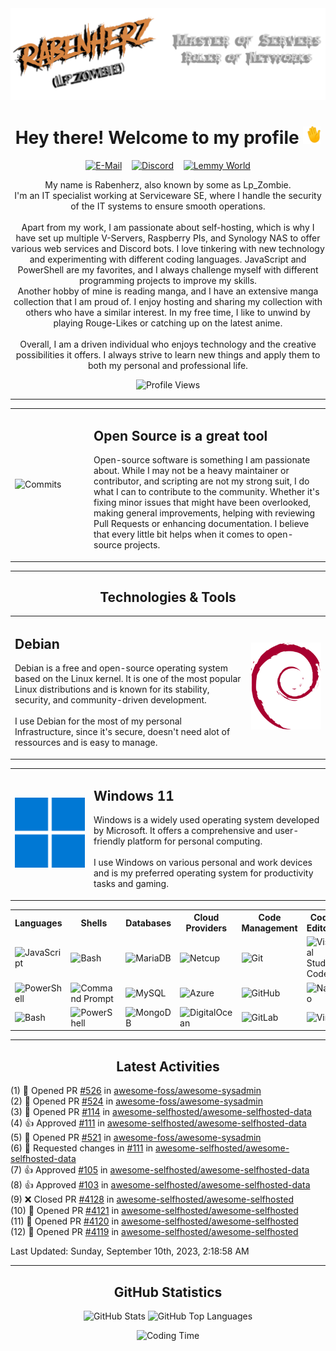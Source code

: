 <img src="./assets/HeaderTransparent.png" alt="Waving Hand">
<br>
<h1 align="center">Hey there! Welcome to my profile <img src="./assets/waving.gif" alt="Waving Hand" width="28" height="28"></h1>

<p align="center">
    <a href="mailto:rabenherz@theravenhub.com" target="_blank"><img alt="E-Mail" src="https://img.shields.io/badge/Mail-informational?style=for-the-badge&logo=gmail&logoColor=white&color=EA4335"></a>
    ‎ ‎ ‎
    <a href="https://discord.gg/ySk5eYrrjG" target="_blank"><img alt="Discord" src="https://img.shields.io/badge/Discord-informational?style=for-the-badge&logo=discord&logoColor=white&color=7289da"></a>
    ‎ ‎ ‎
    <a href="https://lemmy.world/u/Rabenherz112" target="_blank"><img alt="Lemmy World" src="https://img.shields.io/badge/Lemmy-informational?style=for-the-badge&logo=lemmy&logoColor=white&color=8b8b8b"></a>
</p>
<p align="center">
    My name is Rabenherz, also known by some as Lp_Zombie.<br>I'm an IT specialist working at Serviceware SE, where I handle the security of the IT systems to ensure smooth operations.
    <br><br>
    Apart from my work, I am passionate about self-hosting, which is why I have set up multiple V-Servers, Raspberry PIs, and Synology NAS to offer various web services and Discord bots. I love tinkering with new technology and experimenting with different coding languages. JavaScript and PowerShell are my favorites, and I always challenge myself with different programming projects to improve my skills.
    <br>
    Another hobby of mine is reading manga, and I have an extensive manga collection that I am proud of. I enjoy hosting and sharing my collection with others who have a similar interest. In my free time, I like to unwind by playing Rouge-Likes or catching up on the latest anime.
    <br><br>
    Overall, I am a driven individual who enjoys technology and the creative possibilities it offers. I always strive to learn new things and apply them to both my personal and professional life.
</p>
<p align="center">
    <img alt="Profile Views" src="https://utility.theravenhub.com/scripts/github-pf-counter/">
</p>
<hr>

<table style="width: 100%; border: 0px; table-layout:fixed;">
<tr>
<td border="0px" width="25%"><img src="https://github-profile-trophy.vercel.app/?username=rabenherz112&no-bg=true&no-frame=true&theme=discord&title=Commits&column=-1" alt="Commits" style="width: 100%"></td>
<td border="0px" width="75%"><h2>Open Source is a great tool</h2>
    <p>Open-source software is something I am passionate about. While I may not be a heavy maintainer or contributor, and scripting are not my strong suit, I do what I can to contribute to the community. Whether it's fixing minor issues that might have been overlooked, making general improvements, helping with reviewing Pull Requests or enhancing documentation. I believe that every little bit helps when it comes to open-source projects.</p></td>
</tr>
</table>

<hr>
<h2 align="center"> Technologies & Tools </h2>
<table style="width: 100%; border: 0px; table-layout:fixed;">
<tr>
<td border="0px" width="75%">
<h2>Debian</h2>
    <p>Debian is a free and open-source operating system based on the Linux kernel. It is one of the most popular Linux distributions and is known for its stability, security, and community-driven development.<br><br>I use Debian for the most of my personal Infrastructure, since it's secure, doesn't need alot of ressources and is easy to manage.</p></td>
<td border="0px" width="25%"><img src="./assets/debian-logo.svg" alt="Debian" style="width: 125px"></td>
</tr>
</table>
<table style="width: 100%; border: 0px; table-layout:fixed;">
<tr>
<td border="0px" width="25%"><img src="./assets/windows-logo.svg" alt="Windows" style="width: 125px"></td>
<td border="0px" width="75%"><h2>Windows 11</h2>
    <p>Windows is a widely used operating system developed by Microsoft. It offers a comprehensive and user-friendly platform for personal computing.<br><br>I use Windows on various personal and work devices and is my preferred operating system for productivity tasks and gaming.</p></td>
</tr>
</table>
<table style="border: 0px;">
<tr>
<th>Languages</th>
<th>Shells</th>
<th>Databases</th>
<th>Cloud Providers</th>
<th>Code Management</th>
<th>Code Editors</th>
<th>Other</th>
</tr>
<tr>
<td><img alt="JavaScript" src="https://img.shields.io/badge/JavaScript-informational?style=flat&logo=javascript&logoColor=white&color=F7DF1E"></td>
<td><img alt="Bash" src="https://img.shields.io/badge/Bash-informational?style=flat&logo=gnu-bash&logoColor=white&color=4EAA25"></td>
<td><img alt="MariaDB" src="https://img.shields.io/badge/MariaDB-informational?style=flat&logo=mariadb&logoColor=white&color=003545"></td>
<td><img alt="Netcup" src="https://img.shields.io/badge/Netcup-informational?style=flat&logo=netcup&logoColor=white&color=00A0D1"></td>
<td><img alt="Git" src="https://img.shields.io/badge/Git-informational?style=flat&logo=git&logoColor=white&color=F05032"></td>
<td><img alt="Visual Studio Code" src="https://img.shields.io/badge/VS%20Code-informational?style=flat&logo=visual-studio-code&logoColor=white&color=007ACC"></td>
<td><img alt="Docker" src="https://img.shields.io/badge/Docker-informational?style=flat&logo=docker&logoColor=white&color=2496ED"></td>
</tr>
<tr>
<td><img alt="PowerShell" src="https://img.shields.io/badge/PowerShell-informational?style=flat&logo=powershell&logoColor=white&color=5391FE"></td>
<td><img alt="Command Prompt" src="https://img.shields.io/badge/Command%20Prompt-informational?style=flat&logo=windows-terminal&logoColor=white&color=4D4D4D"></td>
<td><img alt="MySQL" src="https://img.shields.io/badge/MySQL-informational?style=flat&logo=mysql&logoColor=white&color=4479A1"></td>
<td><img alt="Azure" src="https://img.shields.io/badge/Azure-informational?style=flat&logo=microsoft-azure&logoColor=white&color=0078D4"></td>
<td><img alt="GitHub" src="https://img.shields.io/badge/GitHub-informational?style=flat&logo=github&logoColor=white&color=181717"></td>
<td><img alt="Nano" src="https://img.shields.io/badge/Nano-informational?style=flat&logo=nano&logoColor=white&color=000000"></td>
<td><img alt="VMware" src="https://img.shields.io/badge/VMware-informational?style=flat&logo=vmware&logoColor=white&color=607078"></td>
</tr>
<tr>
<td><img alt="Bash" src="https://img.shields.io/badge/Bash-informational?style=flat&logo=gnu-bash&logoColor=white&color=4EAA25"></td>
<td><img alt="PowerShell" src="https://img.shields.io/badge/PowerShell-informational?style=flat&logo=powershell&logoColor=white&color=5391FE"></td>
<td><img alt="MongoDB" src="https://img.shields.io/badge/MongoDB-informational?style=flat&logo=mongodb&logoColor=white&color=47A248"></td>
<td><img alt="DigitalOcean" src="https://img.shields.io/badge/DigitalOcean-informational?style=flat&logo=digitalocean&logoColor=white&color=0080FF"></td>
<td><img alt="GitLab" src="https://img.shields.io/badge/GitLab-informational?style=flat&logo=gitlab&logoColor=white&color=FCA121"></td>
<td><img alt="Vim" src="https://img.shields.io/badge/Vim-informational?style=flat&logo=vim&logoColor=white&color=019733"></td>
<td><img alt="Hyper-V" src="https://img.shields.io/badge/Hyper--V-informational?style=flat&logo=windows&logoColor=white&color=0078D6"></td>
</tr>
</table>
<hr>
<h2 align="center">Latest Activities</h2>

<!--RECENT_ACTIVITY:start-->
(1) 💪 Opened PR [#526](https://github.com/awesome-foss/awesome-sysadmin/pull/526) in [awesome-foss/awesome-sysadmin](https://github.com/awesome-foss/awesome-sysadmin)<br>
(2) 💪 Opened PR [#524](https://github.com/awesome-foss/awesome-sysadmin/pull/524) in [awesome-foss/awesome-sysadmin](https://github.com/awesome-foss/awesome-sysadmin)<br>
(3) 💪 Opened PR [#114](https://github.com/awesome-selfhosted/awesome-selfhosted-data/pull/114) in [awesome-selfhosted/awesome-selfhosted-data](https://github.com/awesome-selfhosted/awesome-selfhosted-data)<br>
(4) 👍 Approved [#111](https://github.com/awesome-selfhosted/awesome-selfhosted-data/pull/111#pullrequestreview-1607551195) in [awesome-selfhosted/awesome-selfhosted-data](https://github.com/awesome-selfhosted/awesome-selfhosted-data)<br>
(5) 💪 Opened PR [#521](https://github.com/awesome-foss/awesome-sysadmin/pull/521) in [awesome-foss/awesome-sysadmin](https://github.com/awesome-foss/awesome-sysadmin)<br>
(6) 🔎 Requested changes in [#111](https://github.com/awesome-selfhosted/awesome-selfhosted-data/pull/111#pullrequestreview-1606400271) in [awesome-selfhosted/awesome-selfhosted-data](https://github.com/awesome-selfhosted/awesome-selfhosted-data)<br>
(7) 👍 Approved [#105](https://github.com/awesome-selfhosted/awesome-selfhosted-data/pull/105#pullrequestreview-1597168968) in [awesome-selfhosted/awesome-selfhosted-data](https://github.com/awesome-selfhosted/awesome-selfhosted-data)<br>
(8) 👍 Approved [#103](https://github.com/awesome-selfhosted/awesome-selfhosted-data/pull/103#pullrequestreview-1597168077) in [awesome-selfhosted/awesome-selfhosted-data](https://github.com/awesome-selfhosted/awesome-selfhosted-data)<br>
(9) ❌ Closed PR [#4128](https://github.com/awesome-selfhosted/awesome-selfhosted/pull/4128) in [awesome-selfhosted/awesome-selfhosted](https://github.com/awesome-selfhosted/awesome-selfhosted)<br>
(10) 💪 Opened PR [#4121](https://github.com/awesome-selfhosted/awesome-selfhosted/pull/4121) in [awesome-selfhosted/awesome-selfhosted](https://github.com/awesome-selfhosted/awesome-selfhosted)<br>
(11) 💪 Opened PR [#4120](https://github.com/awesome-selfhosted/awesome-selfhosted/pull/4120) in [awesome-selfhosted/awesome-selfhosted](https://github.com/awesome-selfhosted/awesome-selfhosted)<br>
(12) 💪 Opened PR [#4119](https://github.com/awesome-selfhosted/awesome-selfhosted/pull/4119) in [awesome-selfhosted/awesome-selfhosted](https://github.com/awesome-selfhosted/awesome-selfhosted)<br>
<!--RECENT_ACTIVITY:end-->

<!--RECENT_ACTIVITY:last_update-->
Last Updated: Sunday, September 10th, 2023, 2:18:58 AM
<!--RECENT_ACTIVITY:last_update_end-->
<hr>
<h2 align="center">GitHub Statistics</h2>
<div align="center">
<p> <img src="https://vercel.theravenhub.com/api?username=Rabenherz112&show_icons=true&theme=github_dark&hide=prs,contribs&count_private=true&include_all_commits=true&show_icons=true&hide_border=true&cache_seconds=60&custom_title=General%20Statistics" alt="GitHub Stats" width="420"/>
<img src="https://vercel.theravenhub.com/api/top-langs/?username=Rabenherz112&layout=compact&theme=github_dark&hide_border=true&cache_seconds=60" alt="GitHub Top Languages" width="305"/></p>
</div>
<p align="center"> <img src="https://vercel.theravenhub.com/api/wakatime?username=Rabenherz112&layout=compact&theme=github_dark&hide_border=true&cache_seconds=60" alt="Coding Time"/></p>
